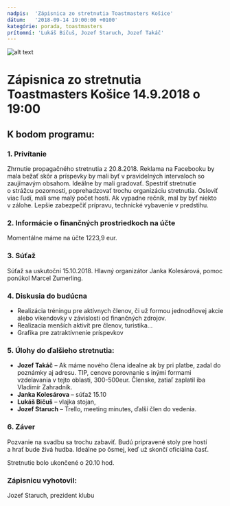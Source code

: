 ```yaml
---
nadpis:  'Zápisnica zo stretnutia Toastmasters Košice'
dátum:   '2018-09-14 19:00:00 +0100'
kategórie: porada, toastmasters
prítomní: 'Lukáš Bičuš, Jozef Staruch, Jozef Takáč'
---
```


![alt text][logo]
# Zápisnica zo stretnutia Toastmasters Košice 14.9.2018 o 19:00

## K bodom programu:
### 1. Privítanie
Zhrnutie propagačného stretnutia z 20.8.2018. Reklama na Facebooku by mala bežať skôr a príspevky by mali byť v pravidelných intervaloch so zaujímavým obsahom. Ideálne by mali gradovať. Spestriť stretnutie o strážcu pozornosti, poprehadzovať trochu organizáciu stretnutia. Osloviť viac ľudí, mali sme malý počet hostí. Ak vypadne rečník, mal by byť niekto v zálohe. Lepšie zabezpečiť prípravu, technické vybavenie v predstihu.

### 2. Informácie o finančných prostriedkoch na účte 
Momentálne máme na účte 1223,9 eur.

### 3. Súťaž
Súťaž sa uskutoční 15.10.2018. Hlavný organizátor Janka Kolesárová, pomoc ponúkol Marcel Zumerling.

### 4. Diskusia do budúcna
   * Realizácia tréningu pre aktívnych členov, či už formou jednodňovej akcie alebo vikendovky v závislosti od finančných zdrojov.
   * Realizacia menších aktivít pre členov, turistika...
   * Grafika pre zatraktívnenie príspevkov

### 5. Úlohy do ďalšieho stretnutia:
   * **Jozef Takáč** – Ak máme nového člena idealne ak by pri platbe, zadal do poznámky aj adresu. TIP, cenove porovnanie s inými formami vzdelavania v tejto oblasti,  300-500eur. Členske, zatiaľ zaplatil iba Vladimír Zahradnik.  
   * **Janka Kolesárova** – súťaž 15.10
   * **Lukáš Bičuš** – vlajka stojan,
   * **Jozef Staruch** – Trello, meeting minutes, ďalší člen do vedenia.

### 6. Záver
Pozvanie na svadbu sa trochu zabaviť. Budú pripravené stoly pre hostí a hrať bude živá hudba. Ideálne po ôsmej, keď už skončí oficiálna časť.

Stretnutie bolo ukončené o 20.10 hod.

### Zápisnicu vyhotovil:
Jozef Staruch,
prezident klubu

[logo]: https://github.com/toastmasters-kosice/graficke_podklady/raw/master/Log%C3%A1/%C5%A0tandardn%C3%A9%20zmen%C5%A1en%C3%A9%20logo%20TMKE.png "Logo Toastmasters Košice"